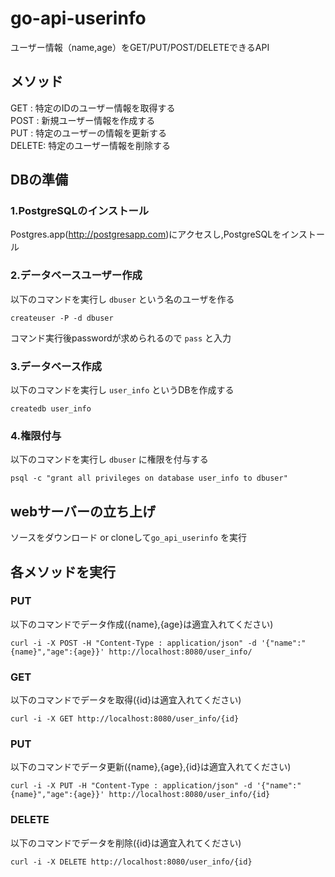 # go-api-userinfo
ユーザー情報（name,age）をGET/PUT/POST/DELETEできるAPI

## メソッド
GET   : 特定のIDのユーザー情報を取得する<br>
POST  : 新規ユーザー情報を作成する<br>
PUT   : 特定のユーザーの情報を更新する<br>
DELETE: 特定のユーザー情報を削除する<br>

## DBの準備
### 1.PostgreSQLのインストール
Postgres.app(http://postgresapp.com)にアクセスし,PostgreSQLをインストール

### 2.データベースユーザー作成
以下のコマンドを実行し `dbuser` という名のユーザを作る

```
createuser -P -d dbuser
```
コマンド実行後passwordが求められるので `pass` と入力

### 3.データベース作成
以下のコマンドを実行し `user_info` というDBを作成する

```
createdb user_info
```

### 4.権限付与
以下のコマンドを実行し `dbuser` に権限を付与する

```
psql -c "grant all privileges on database user_info to dbuser"
```

## webサーバーの立ち上げ
ソースをダウンロード or cloneして`go_api_userinfo` を実行

## 各メソッドを実行
### PUT
以下のコマンドでデータ作成({name},{age}は適宜入れてください)

```
curl -i -X POST -H "Content-Type : application/json" -d '{"name":"{name}","age":{age}}' http://localhost:8080/user_info/
```

### GET
以下のコマンドでデータを取得({id}は適宜入れてください)

```
curl -i -X GET http://localhost:8080/user_info/{id}
```

### PUT
以下のコマンドでデータ更新({name},{age},{id}は適宜入れてください)

```
curl -i -X PUT -H "Content-Type : application/json" -d '{"name":"{name}","age":{age}}' http://localhost:8080/user_info/{id}
```
### DELETE
以下のコマンドでデータを削除({id}は適宜入れてください)

```
curl -i -X DELETE http://localhost:8080/user_info/{id}
```
